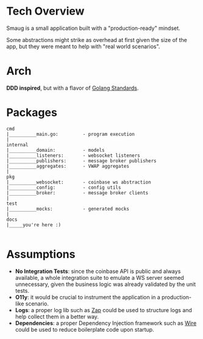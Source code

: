 # Tech Overview
Smaug is a small application built with a "production-ready" mindset.

Some abstractions might strike as overhead at first given the size of the app, but they were meant to help with "real world scenarios".

# Arch
**DDD inspired**, but with a flavor of [Golang Standards](https://github.com/golang-standards/project-layout).

# Packages

```
cmd
|__________main.go:         - program execution
|
internal
|__________domain:          - models
|__________listeners:       - websocket listeners
|__________publishers:      - message broker publishers
|__________aggregates:      - VWAP aggregates
|
pkg
|__________websocket:       - coinbase ws abstraction
|__________config:          - config utils
|__________broker:          - message broker clients
|
test
|__________mocks:           - generated mocks
|
docs
|_____you're here :)


```

# Assumptions
 - **No Integration Tests**: since the coinbase API is public and always available, a whole integration suite to emulate a WS server seemed unnecessary, given the business logic was already validated by the unit tests.
 - **O11y**: it would be crucial to instrument the application in a production-like scenario.
 - **Logs**: a proper log lib such as [Zap](https://github.com/uber-go/zap) could be used to structure logs and help collect them in a better way.
 - **Dependencies**: a proper Dependency Injection framework such as [Wire](https://github.com/google/wire) could be used to reduce boilerplate code upon startup.

